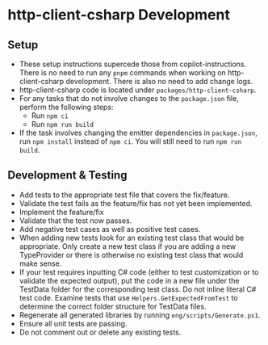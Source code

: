 # http-client-csharp Development

## Setup

- These setup instructions supercede those from copilot-instructions. There is no need to run any `pnpm` commands when working on http-client-csharp development. There is also no need to add change logs.
- http-client-csharp code is located under `packages/http-client-csharp`.
- For any tasks that do not involve changes to the `package.json` file, perform the following steps:
  - Run `npm ci`
  - Run `npm run build`
- If the task involves changing the emitter dependencies in `package.json`, run `npm install` instead of `npm ci`. You will still need to run `npm run build`.

## Development & Testing

- Add tests to the appropriate test file that covers the fix/feature.
- Validate the test fails as the feature/fix has not yet been implemented.
- Implement the feature/fix
- Validate that the test now passes.
- Add negative test cases as well as positive test cases.
- When adding new tests look for an existing test class that would be appropriate. Only create a new test class if you are adding a new TypeProvider or there is otherwise no existing test class that would make sense.
- If your test requires inputting C# code (either to test customization or to validate the expected output), put the code in a new file under the TestData folder for the corresponding test class. Do not inline literal C# test code. Examine tests that use `Helpers.GetExpectedFromTest` to determine the correct folder structure for TestData files.
- Regenerate all generated libraries by running `eng/scripts/Generate.ps1`.
- Ensure all unit tests are passing.
- Do not comment out or delete any existing tests.
